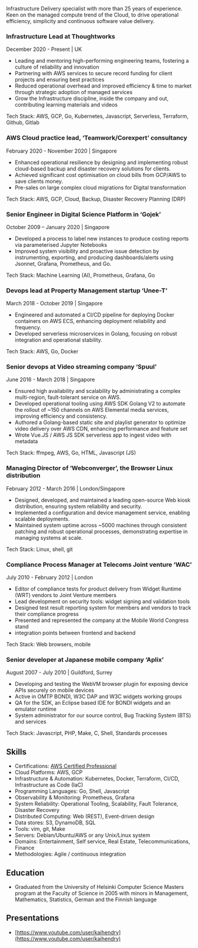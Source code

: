 Infrastructure Delivery specialist with more than 25 years of experience. Keen on the managed compute trend of the Cloud, to drive operational efficiency, simplicity and continuous software value delivery.

### Infrastructure Lead at Thoughtworks

December 2020 - Present | UK

* Leading and mentoring high-performing engineering teams, fostering a culture of reliability and innovation
* Partnering with AWS services to secure record funding for client projects and ensuring best practices
* Reduced operational overhead and improved efficiency & time to market through strategic adoption of managed services
* Grow the Infrastructure discipline, inside the company and out, contributing learning materials and videos

Tech Stack:
AWS, GCP, Go, Kubernetes, Javascript, Serverless, Terraform, Github, Gitlab

### AWS Cloud practice lead, ‘Teamwork/Corexpert’ consultancy

February 2020 - November 2020 | Singapore

- Enhanced operational resilience by designing and implementing robust cloud-based backup and
  disaster recovery solutions for clients.
- Achieved significant cost optimisation on cloud bills from GCP/AWS to save clients money.
- Pre-sales on large complex cloud migrations for Digital transformation

Tech Stack:
AWS, GCP, Cloud, Backup, Disaster Recovery Planning (DRP)

### Senior Engineer in Digital Science Platform in ‘Gojek’

October 2009 – January 2020 | Singapore

- Developed a process to label new instances to produce costing reports via
  parameterised Jupyter Notebooks
- Improved system visibility and proactive issue detection by instrumenting, exporting, and producing dashboards/alerts using Jsonnet, Grafana, Prometheus, and Go.

Tech Stack:
Machine Learning (AI), Prometheus, Grafana, Go

### Devops lead at Property Management startup ‘Unee-T’

March 2018 - October 2019 | Singapore

- Engineered and automated a CI/CD pipeline for deploying Docker containers on AWS ECS, enhancing deployment reliability and frequency.
- Developed serverless microservices in Golang, focusing on robust integration and operational stability.

Tech Stack:
AWS, Go, Docker

### Senior devops at Video streaming company ‘Spuul’

June 2016 - March 2018 | Singapore

- Ensured high availability and scalability by administrating a complex multi-region, fault-tolerant service on AWS.
- Developed operational tooling using AWS SDK Golang V2 to automate the rollout of ~150 channels on AWS Elemental media services, improving efficiency and consistency.
- Authored a Golang-based static site and playlist generator to optimize video delivery over AWS CDN, enhancing performance and feature set
- Wrote Vue.JS / AWS JS SDK serverless app to ingest video with metadata

Tech Stack:
ffmpeg, AWS, Go, HTML, Javascript (JS)

### Managing Director of ‘Webconverger’, the Browser Linux distribution

February 2012 - March 2016 | London/Singapore

- Designed, developed, and maintained a leading open-source Web kiosk distribution, ensuring system reliability and security.
- Implemented a configuration and device management service, enabling scalable deployments.
- Maintained system uptime across ~5000 machines through consistent patching and robust operational processes, demonstrating expertise in managing systems at scale.

Tech Stack:
Linux, shell, git

### Compliance Process Manager at Telecoms Joint venture ‘WAC’

July 2010 - February 2012 | London

- Editor of compliance tests for product delivery from Widget Runtime (WRT)
  vendors to Joint Venture members
- Lead development on security tools: widget signing and validation tools
- Designed test result reporting system for members and vendors to track their
  compliance progress
- Presented and represented the company at the Mobile World Congress stand
- integration points between frontend and backend

Tech Stack:
Web browsers, mobile

### Senior developer at Japanese mobile company ‘Aplix’

August 2007 - July 2010 | Guildford, Surrey

- Developing and testing the WebVM browser plugin for exposing device APIs
  securely on mobile devices
- Active in OMTP BONDI, W3C DAP and W3C widgets working groups
- QA for the SDK, an Eclipse based IDE for BONDI widgets and an emulator
  runtime
- System administrator for our source control, Bug Tracking System (BTS) and
  services

Tech Stack:
Javascript, PHP, Make, C, Shell, Standards processes

## Skills

- Certifications: [AWS Certified Professional](https://www.youracclaim.com/users/khendry/badges)
- Cloud Platforms: AWS, GCP
- Infrastructure & Automation: Kubernetes, Docker, Terraform, CI/CD, Infrastructure as Code (IaC)
- Programming Languages: Go, Shell, Javascript
- Observability & Monitoring: Prometheus, Grafana
- System Reliability: Operational Tooling, Scalability, Fault Tolerance, Disaster Recovery
- Distributed Computing: Web (REST), Event-driven design
- Data stores: S3, DynamoDB, SQL
- Tools: vim, git, Make
- Servers: Debian/Ubuntu/AWS or any Unix/Linux system
- Domains: Entertainment, Self service, Real Estate, Telecommunications, Finance
- Methodologies: Agile / continuous integration

## Education

- Graduated from the University of Helsinki Computer Science Masters program at
  the Faculty of Science in 2005 with minors in Management, Mathematics,
  Statistics, German and the Finnish language

## Presentations

- [https://www.youtube.com/user/kaihendry](https://www.youtube.com/user/kaihendry)
